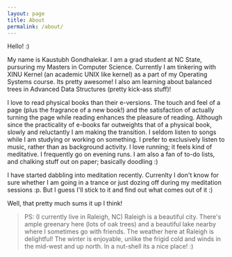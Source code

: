```yaml
---
layout: page
title: About
permalink: /about/
---
```


<p>
 Hello! :)
</p>

<p>
 My name is Kaustubh Gondhalekar. I am a grad student at NC State, pursuring my Masters in Computer Science. Currently I am tinkering with XINU Kernel (an academic UNIX like kernel) as a part of my Operating Systems course. Its pretty awesome!
 I also am learning about balanced trees in Advanced Data Structures (pretty kick-ass stuff)!
</p>

<p>
I love to read physical books than their e-versions. The touch and feel of a page (plus the fragrance of a new book!) and the satisfaction of actually turning the page while reading enhances the pleasure of reading. Although since the practicality of e-books far outweights that of a physical book, slowly and reluctantly I am making the transition. I seldom listen to songs while I am studying or working on something. I prefer to exclusively listen to music, rather than as background activity. I love running; it feels kind of meditative. I frequently go on evening runs.
I am also a fan of to-do lists, and chalking stuff out on paper; basically doodling :)
</p>

<p>
I have started dabbling into meditation recently. Currenlty I don't know for sure whether I am going in a trance or just dozing off during my meditation sessions :p. But I guess I'll stick to it and find out what comes out of it :)
</p>

<p>
Well, that pretty much sums it up I think! 
</p>


> PS: (I currently live in Raleigh, NC)
Raleigh is a beautiful city. There's ample greenary here (lots of oak trees) and a beautiful lake nearby where I sometimes go with friends. The weather here at Raleigh is delightful! The winter is enjoyable, unlike the frigid cold and winds in the mid-west and up north. In a nut-shell its a nice place! :)


